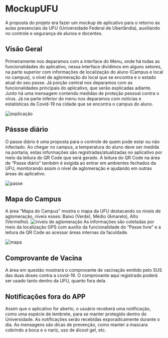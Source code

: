 # MockupUFU
A proposta do projeto era fazer um mockup de aplicativo para o retorno às aulas presenciais da UFU (Universidade Federal de Uberlândia), auxiliando no controle e segurança de alunos e docentes.

## Visão Geral

Primeiramente nos deparamos com a interface do Menu, onde há todas as funcionalidades do aplicativo, nessa interface dividimos em alguns setores, na parte superior com informações de localização do aluno (Campus e local no campus), o nível de aglomeração do local que se encontra e o estado atual do seu passe.
Já porção central nos deparamos com as funcionalidades principais do aplicativo, que serão explicadas adiante. Junto há uma mensagem contendo medidas de proteção pessoal contra o vírus.
Já na parte inferior do menu nos deparamos com notícias e estatísticas da Covid-19 na cidade que se encontra o campus do aluno.

![explicação](https://user-images.githubusercontent.com/98183768/164259447-98ddad24-c1a5-4fdd-b417-2d3450a6289a.jpg)

## Pássse diário

O passe diário é uma proposta para o controle de quem pode estar ou não infectado. Ao chegar no campus, a temperatura do aluno deve ser medida na portaria, estas informações são registradas/atualizadas no aplicativo por meio da leitura do QR Code que será gerado.
A leitura do QR Code na área de “Passe diário” também é exigida ao entrar em ambientes fechados da UFU, monitorando assim o nível de aglomeração e ajudando em outras áreas do aplicativo.

![passe](https://user-images.githubusercontent.com/98183768/164260933-b48de561-4d7d-4619-9752-54da96809954.png)

## Mapa do Campus

A área “Mapa do Campus” mostra o mapa da UFU destacando os níveis de aglomeração, níveis esses: Baixo (Verde), Médio (Amarelo), Alto (Vermelho).
![niveis de aglomeração](https://user-images.githubusercontent.com/98183768/164262108-ad25ede6-27a5-4aed-ba57-4c768c4ccdb7.jpg)
As informações são coletadas por meio da localização GPS com auxílio da funcionalidade do “Passe livre” e a leitura de QR Code ao acessar áreas internas da faculdade.

![mapa](https://user-images.githubusercontent.com/98183768/164261065-4e024f81-0e27-49b1-aa29-62bca77e3c26.png)

## Comprovante de Vacina

A área em questão mostrará o comprovante de vacinação emitido pelo SUS das duas doses contra a covid-19. O comprovante aqui registrado poderá ser usado tanto dentro da UFU, quanto fora dela.

## Notificações fora do APP

Assim que o aplicativo for aberto, o usuário receberá uma notificação, como uma espécie de lembrete, para se manter protegido dentro do Universidade. As notificações serão recebidas exporadicamente durante o dia. As mensagens são dicas de prevenção, como manter a mascara cobrindo a boca e o nariz, uso de álcool gel, etc. 
